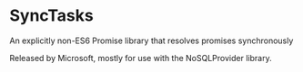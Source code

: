 # SyncTasks
An explicitly non-ES6 Promise library that resolves promises synchronously

Released by Microsoft, mostly for use with the NoSQLProvider library.
